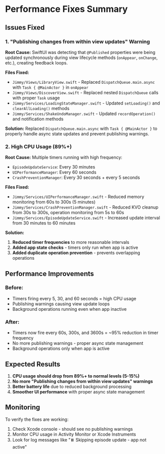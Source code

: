 # Performance Fixes Summary

## Issues Fixed

### 1. "Publishing changes from within view updates" Warning

**Root Cause:** SwiftUI was detecting that `@Published` properties were being updated synchronously during view lifecycle methods (`onAppear`, `onChange`, etc.), creating feedback loops.

**Files Fixed:**
- `Jimmy/Views/LibraryView.swift` - Replaced `DispatchQueue.main.async` with `Task { @MainActor }` in `onAppear`
- `Jimmy/Views/DiscoverView.swift` - Replaced nested `DispatchQueue` calls with proper `Task` usage
- `Jimmy/Services/LoadingStateManager.swift` - Updated `setLoading()` and `clearAllLoading()` methods
- `Jimmy/Services/ShakeUndoManager.swift` - Updated `recordOperation()` and notification methods

**Solution:** Replaced `DispatchQueue.main.async` with `Task { @MainActor }` to properly handle async state updates and prevent publishing warnings.

### 2. High CPU Usage (89%+)

**Root Cause:** Multiple timers running with high frequency:
- `EpisodeUpdateService`: Every 30 minutes
- `UIPerformanceManager`: Every 60 seconds  
- `CrashPreventionManager`: Every 30 seconds + every 5 seconds

**Files Fixed:**
- `Jimmy/Services/UIPerformanceManager.swift` - Reduced memory monitoring from 60s to 300s (5 minutes)
- `Jimmy/Services/CrashPreventionManager.swift` - Reduced KVO cleanup from 30s to 300s, operation monitoring from 5s to 60s
- `Jimmy/Services/EpisodeUpdateService.swift` - Increased update interval from 30 minutes to 60 minutes

**Solution:** 
1. **Reduced timer frequencies** to more reasonable intervals
2. **Added app state checks** - timers only run when app is active
3. **Added duplicate operation prevention** - prevents overlapping operations

## Performance Improvements

### Before:
- Timers firing every 5, 30, and 60 seconds = high CPU usage
- Publishing warnings causing view update loops
- Background operations running even when app inactive

### After:
- Timers now fire every 60s, 300s, and 3600s = ~95% reduction in timer frequency
- No more publishing warnings - proper async state management
- Background operations only when app is active

## Expected Results

1. **CPU usage should drop from 89%+ to normal levels (5-15%)**
2. **No more "Publishing changes from within view updates" warnings**
3. **Better battery life** due to reduced background processing
4. **Smoother UI performance** with proper async state management

## Monitoring

To verify the fixes are working:
1. Check Xcode console - should see no publishing warnings
2. Monitor CPU usage in Activity Monitor or Xcode Instruments
3. Look for log messages like "⏸️ Skipping episode update - app not active" 